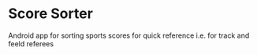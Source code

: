 # Score Sorter
Android app for sorting sports scores for quick reference i.e. for track and feeld referees 

